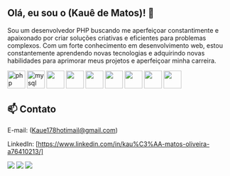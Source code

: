 ## Olá, eu sou o (Kauê de Matos)! :wave:

Sou um desenvolvedor PHP buscando me aperfeiçoar constantimente e apaixonado por criar soluções criativas e eficientes para problemas complexos. Com um forte conhecimento em desenvolvimento web, estou constantemente aprendendo novas tecnologias e adquirindo novas habilidades para aprimorar meus projetos e aperfeiçoar minha carreira.

<div class="center">
<img widht="40px" height="40px" src="https://cdn.jsdelivr.net/gh/devicons/devicon/icons/php/php-plain.svg" alt="php" />
<img widht="40px" height="40px" src="https://cdn.jsdelivr.net/gh/devicons/devicon/icons/mysql/mysql-original-wordmark.svg" alt="mysql" />
<img widht="50px" height="40px" src="https://cdn.jsdelivr.net/gh/devicons/devicon/icons/javascript/javascript-original.svg" />
<img  widht="40px" height="40px" src="https://cdn.jsdelivr.net/gh/devicons/devicon/icons/java/java-original-wordmark.svg" />
<img widht="40px" height="40px" src="https://cdn.jsdelivr.net/gh/devicons/devicon/icons/html5/html5-original-wordmark.svg" />
<img widht="40px" height="40px" src="https://cdn.jsdelivr.net/gh/devicons/devicon/icons/css3/css3-original-wordmark.svg" />
<img widht="40px" height="40px" src="https://cdn.jsdelivr.net/gh/devicons/devicon/icons/bootstrap/bootstrap-original.svg" />
<img widht="40px" height="40px" src="https://cdn.jsdelivr.net/gh/devicons/devicon/icons/jquery/jquery-original-wordmark.svg" />
<img widht="40px" height="40px" src="https://cdn.jsdelivr.net/gh/devicons/devicon/icons/linux/linux-original.svg" />
</div>
 
## :mailbox: Contato
 E-mail: (Kaue178hotimail@gmail.com)
 
 LinkedIn: [https://www.linkedin.com/in/kau%C3%AA-matos-oliveira-a76410213/]
 
   <a href = "mailto:kaue178hotimail@gmail.com"><img src="https://img.shields.io/badge/-Gmail-%23333?style=for-the-badge&logo=gmail&logoColor=white" target="_blank"></a>
  <a href="https://www.linkedin.com/in/kauê-matos-oliveira-a76410213/" target="_blank"><img src="https://img.shields.io/badge/-LinkedIn-%230077B5?style=for-the-badge&logo=linkedin&logoColor=white" target="_blank"></a>
  <a href="https://ikauematos.github.io/Portfolio/" target="_blank"><img src="https://img.shields.io/badge/-Portf%C3%B3lio-brown?style=for-the-badge&logo=true" target="_blank"></a>

</div>  





